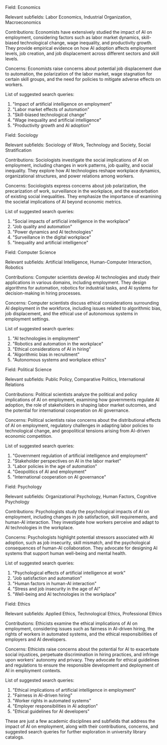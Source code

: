 Field: Economics

Relevant subfields: Labor Economics, Industrial Organization, Macroeconomics

Contributions: Economists have extensively studied the impact of AI on employment, considering factors such as labor market dynamics, skill-biased technological change, wage inequality, and productivity growth. They provide empirical evidence on how AI adoption affects employment levels, job creation, and job displacement across different sectors and skill levels.

Concerns: Economists raise concerns about potential job displacement due to automation, the polarization of the labor market, wage stagnation for certain skill groups, and the need for policies to mitigate adverse effects on workers.

List of suggested search queries:

1. "Impact of artificial intelligence on employment"
2. "Labor market effects of automation"
3. "Skill-biased technological change"
4. "Wage inequality and artificial intelligence"
5. "Productivity growth and AI adoption"

Field: Sociology

Relevant subfields: Sociology of Work, Technology and Society, Social Stratification

Contributions: Sociologists investigate the social implications of AI on employment, including changes in work patterns, job quality, and social inequality. They explore how AI technologies reshape workplace dynamics, organizational structures, and power relations among workers.

Concerns: Sociologists express concerns about job polarization, the precarization of work, surveillance in the workplace, and the exacerbation of existing social inequalities. They emphasize the importance of examining the societal implications of AI beyond economic metrics.

List of suggested search queries:

1. "Social impacts of artificial intelligence in the workplace"
2. "Job quality and automation"
3. "Power dynamics and AI technologies"
4. "Surveillance in the digital workplace"
5. "Inequality and artificial intelligence"

Field: Computer Science

Relevant subfields: Artificial Intelligence, Human-Computer Interaction, Robotics

Contributions: Computer scientists develop AI technologies and study their applications in various domains, including employment. They design algorithms for automation, robotics for industrial tasks, and AI systems for decision-making in hiring processes.

Concerns: Computer scientists discuss ethical considerations surrounding AI deployment in the workforce, including issues related to algorithmic bias, job displacement, and the ethical use of autonomous systems in employment settings.

List of suggested search queries:

1. "AI technologies in employment"
2. "Robotics and automation in the workplace"
3. "Ethical considerations of AI in hiring"
4. "Algorithmic bias in recruitment"
5. "Autonomous systems and workplace ethics"

Field: Political Science

Relevant subfields: Public Policy, Comparative Politics, International Relations

Contributions: Political scientists analyze the political and policy implications of AI on employment, examining how governments regulate AI adoption, the role of stakeholders in shaping labor market outcomes, and the potential for international cooperation on AI governance.

Concerns: Political scientists raise concerns about the distributional effects of AI on employment, regulatory challenges in adapting labor policies to technological change, and geopolitical tensions arising from AI-driven economic competition.

List of suggested search queries:

1. "Government regulation of artificial intelligence and employment"
2. "Stakeholder perspectives on AI in the labor market"
3. "Labor policies in the age of automation"
4. "Geopolitics of AI and employment"
5. "International cooperation on AI governance"

Field: Psychology

Relevant subfields: Organizational Psychology, Human Factors, Cognitive Psychology

Contributions: Psychologists study the psychological impacts of AI on employment, including changes in job satisfaction, skill requirements, and human-AI interaction. They investigate how workers perceive and adapt to AI technologies in the workplace.

Concerns: Psychologists highlight potential stressors associated with AI adoption, such as job insecurity, skill mismatch, and the psychological consequences of human-AI collaboration. They advocate for designing AI systems that support human well-being and mental health.

List of suggested search queries:

1. "Psychological effects of artificial intelligence at work"
2. "Job satisfaction and automation"
3. "Human factors in human-AI interaction"
4. "Stress and job insecurity in the age of AI"
5. "Well-being and AI technologies in the workplace"

Field: Ethics

Relevant subfields: Applied Ethics, Technological Ethics, Professional Ethics

Contributions: Ethicists examine the ethical implications of AI on employment, considering issues such as fairness in AI-driven hiring, the rights of workers in automated systems, and the ethical responsibilities of employers and AI developers.

Concerns: Ethicists raise concerns about the potential for AI to exacerbate social injustices, perpetuate discrimination in hiring practices, and infringe upon workers' autonomy and privacy. They advocate for ethical guidelines and regulations to ensure the responsible development and deployment of AI in employment contexts.

List of suggested search queries:

1. "Ethical implications of artificial intelligence in employment"
2. "Fairness in AI-driven hiring"
3. "Worker rights in automated systems"
4. "Employer responsibilities in AI adoption"
5. "Ethical guidelines for AI developers"

These are just a few academic disciplines and subfields that address the impact of AI on employment, along with their contributions, concerns, and suggested search queries for further exploration in university library catalogs.
